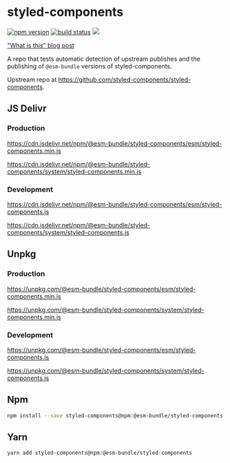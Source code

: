 # styled-components

[![npm version](https://img.shields.io/npm/v/@esm-bundle/styled-components.svg?style=flat)](https://www.npmjs.com/package/@esm-bundle/styled-components) [![build status](https://travis-ci.com/esm-bundle/styled-components.svg?branch=master)](https://travis-ci.com/esm-bundle/styled-components) [![](https://data.jsdelivr.com/v1/package/npm/@esm-bundle/styled-components/badge)](https://www.jsdelivr.com/package/npm/@esm-bundle/styled-components)

["What is this" blog post](https://medium.com/@joeldenning/an-esm-bundle-for-any-npm-package-5f850db0e04d)

A repo that tests automatic detection of upstream publishes and the publishing of `@esm-bundle` versions of styled-components.

Upstream repo at https://github.com/styled-components/styled-components.

## JS Delivr

### Production

https://cdn.jsdelivr.net/npm/@esm-bundle/styled-components/esm/styled-components.min.js

https://cdn.jsdelivr.net/npm/@esm-bundle/styled-components/system/styled-components.min.js

### Development

https://cdn.jsdelivr.net/npm/@esm-bundle/styled-components/esm/styled-components.js

https://cdn.jsdelivr.net/npm/@esm-bundle/styled-components/system/styled-components.js

## Unpkg

### Production

https://unpkg.com/@esm-bundle/styled-components/esm/styled-components.min.js

https://unpkg.com/@esm-bundle/styled-components/system/styled-components.min.js

### Development

https://unpkg.com/@esm-bundle/styled-components/esm/styled-components.js

https://unpkg.com/@esm-bundle/styled-components/system/styled-components.js

## Npm

```sh
npm install --save styled-components@npm:@esm-bundle/styled-components
```

## Yarn

```sh
yarn add styled-components@npm:@esm-bundle/styled-components
```
